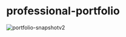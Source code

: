 # professional-portfolio

![portfolio-snapshotv2](https://user-images.githubusercontent.com/75548830/143925702-6ec675a8-1c56-42d0-9694-bd8f56160b02.png)
